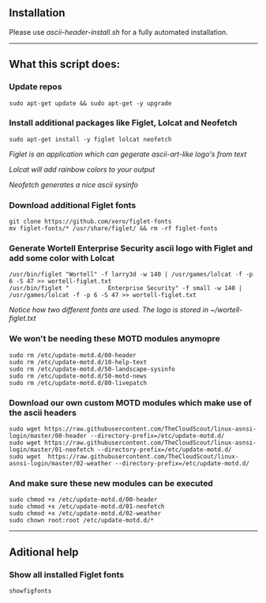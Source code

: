 ## Installation

Please use *ascii-header-install.sh* for a fully automated installation.

---
## What this script does:

### Update repos

    sudo apt-get update && sudo apt-get -y upgrade

### Install additional packages like Figlet, Lolcat and Neofetch
    
    sudo apt-get install -y figlet lolcat neofetch

_Figlet is an application which can gegerate ascii-art-like logo's from text_

_Lolcat will add rainbow colors to your output_

_Neofetch generates a nice ascii sysinfo_


### Download additional Figlet fonts
    
    git clone https://github.com/xero/figlet-fonts
    mv figlet-fonts/* /usr/share/figlet/ && rm -rf figlet-fonts

### Generate Wortell Enterprise Security ascii logo with Figlet and add some color with Lolcat
    
    /usr/bin/figlet "Wortell" -f larry3d -w 140 | /usr/games/lolcat -f -p 6 -S 47 >> wortell-figlet.txt
    /usr/bin/figlet "           Enterprise Security" -f small -w 140 | /usr/games/lolcat -f -p 6 -S 47 >> wortell-figlet.txt

_Notice how two different fonts are used. The logo is stored in ~/wortell-figlet.txt_

### We won't be needing these MOTD modules anymopre
    
    sudo rm /etc/update-motd.d/00-header
    sudo rm /etc/update-motd.d/10-help-text
    sudo rm /etc/update-motd.d/50-landscape-sysinfo
    sudo rm /etc/update-motd.d/50-motd-news
    sudo rm /etc/update-motd.d/80-livepatch

### Download our own custom MOTD modules which make use of the ascii headers

    sudo wget https://raw.githubusercontent.com/TheCloudScout/linux-asnsi-login/master/00-header --directory-prefix=/etc/update-motd.d/
    sudo wget https://raw.githubusercontent.com/TheCloudScout/linux-asnsi-login/master/01-neofetch --directory-prefix=/etc/update-motd.d/
    sudo wget  https://raw.githubusercontent.com/TheCloudScout/linux-asnsi-login/master/02-weather --directory-prefix=/etc/update-motd.d/

### And make sure these new modules can be executed

    sudo chmod +x /etc/update-motd.d/00-header
    sudo chmod +x /etc/update-motd.d/01-neofetch
    sudo chmod +x /etc/update-motd.d/02-weather
    sudo chown root:root /etc/update-motd.d/*

---
## Aditional help

### Show all installed Figlet fonts
    
    showfigfonts
